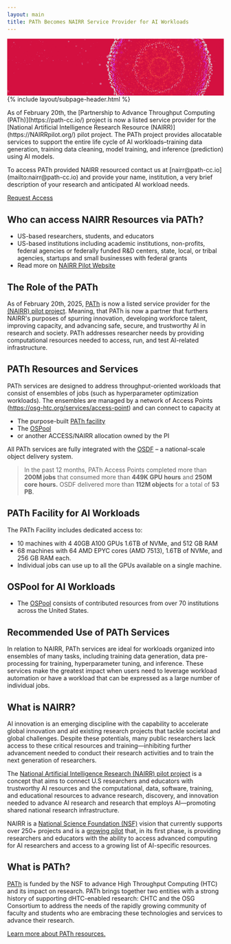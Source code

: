 ```yaml
---
layout: main
title: PATh Becomes NAIRR Service Provider for AI Workloads
---
```


<img src="/images/nairr.jpg" alt="Description of image" style="width: 100%; height: auto; display: block; max-height: 200px; object-fit: cover">

<div class="container-lg pb-5">
<div class="row justify-content-center">
<div class="col-12 col-sm-10 col-md-9  col-xxl-8">
<div class="pt-3">
{% include layout/subpage-header.html %}
</div>
</div>
</div>
<div class="row justify-content-center">
<div class="col-12 col-sm-10 col-md-9  col-xxl-8">
<div markdown="1">

<div class="rounded p-3 mb-4 border fst-italic" markdown="1">

<p markdown="1">
As of February 20th, the [Partnership to Advance Throughput Computing (PATh)](https://path-cc.io/) project is now a listed service provider for the [National Artificial Intelligence Research Resource (NAIRR)](https://NAIRRpilot.org/) pilot project. The PATh project provides allocatable services to support the entire life cycle of AI workloads–training data generation, training data cleaning, model training, and inference (prediction) using AI models.
</p>

<p markdown="1">
To access PATh provided NAIRR resourced contact us at [nairr@path-cc.io](mailto:nairr@path-cc.io) and provide your name, institution, a very brief description of your research and anticipated AI workload needs.
</p>

<div class="d-flex">
<a class="btn btn-primary mx-auto" href="mailto:nairr@path-cc.io">Request Access</a>
</div>
</div>



## Who can access NAIRR Resources via PATh?

-   US-based researchers, students, and educators
-   US-based institutions including academic institutions, non-profits, federal agencies or federally funded R&D centers, state, local, or tribal agencies, startups and small businesses with federal grants
-   Read more on [NAIRR Pilot Website](https://nairrpilot.org/opportunities/allocations#:~:text=For%20NAIRR%20Classroom%20projects%2C%20educators,equipped%20with%20TPUs%20and%20GPUs.)

## The Role of the PATh

As of February 20th, 2025, [PATh](https://path-cc.io/) is now a listed service provider for the [(NAIRR) pilot project](https://nairrpilot.org/). Meaning, that PATh is now a partner that furthers NAIRR's purposes of spurring innovation, developing workforce talent, improving capacity, and advancing safe, secure, and trustworthy AI in research and society. PATh addresses researcher needs by providing computational resources needed to access, run, and test AI-related infrastructure.

## PATh Resources and Services

PATh services are designed to address throughput-oriented workloads that consist of ensembles of jobs (such as hyperparameter optimization workloads). The ensembles are managed by a network of Access Points (https://osg-htc.org/services/access-point) and can connect to capacity at

-   The purpose-built [PATh facility](https://path-cc.io/facility/index.html)
-   The [OSPool](https://osg-htc.org/ospool)
-   or another ACCESS/NAIRR allocation owned by the PI

All  PATh services are fully integrated with the [OSDF](https://osg-htc.org/osdf) – a national-scale object delivery system.

> In the past 12 months, PATh Access Points completed more than **200M jobs** that consumed more than **449K GPU hours** and **250M core hours.** OSDF delivered more than **112M objects** for a total of **53 PB**.

## PATh Facility for AI Workloads

The PATh Facility includes dedicated access to:

-   10 machines with 4 40GB A100 GPUs 1.6TB of NVMe, and 512 GB RAM
-   68 machines with 64 AMD EPYC cores (AMD 7513), 1.6TB of NVMe, and 256 GB RAM each.
-   Individual jobs can use up to all the GPUs available on a single machine.

## OSPool for AI Workloads

-   The [OSPool](https://osg-htc.org/services/open_science_pool.html) consists of contributed resources from over 70 institutions across the United States.

## Recommended Use of PATh Services

In relation to NAIRR, PATh services are ideal for workloads organized into ensembles of many tasks, including training data generation, data pre-processing for training, hyperparameter tuning, and inference. These services make the greatest impact when users need to leverage workload automation or have a workload that can be expressed as a large number of individual jobs.

## What is NAIRR?

AI innovation is an emerging discipline with the capability to accelerate global innovation and aid existing research projects that tackle societal and global challenges. Despite these potentials, many public researchers lack access to these critical resources and training—inhibiting further advancement needed to conduct their research activities and to train the next generation of researchers.

The [National Artificial Intelligence Research (NAIRR) pilot project](https://nairrpilot.org/) is a concept that aims to connect U.S researchers and educators with trustworthy AI resources and the computational, data, software, training, and educational resources to advance research, discovery, and innovation needed to advance AI research and research that employs AI—promoting shared national research infrastructure.

NAIRR is a [National Science Foundation (NSF)](https://www.nsf.gov/focus-areas/artificial-intelligence/nairr) vision that currently supports over 250+ projects and is a [growing pilot](https://nairrpilot.org/about) that, in its first phase, is providing researchers and educators with the ability to access advanced computing for AI researchers and access to a growing list of AI-specific resources.

## What is PATh?

[PATh](https://path-cc.io/) is funded by the NSF to advance High Throughput Computing (HTC) and its impact on research. PATh brings together two entities with a strong history of supporting dHTC-enabled research: CHTC and the OSG Consortium to address the needs of the rapidly growing community of faculty and students who are embracing these technologies and services to advance their research.

[Learn more about PATh resources.](https://path-cc.io/about/)

</div>
</div>
</div>
</div>
